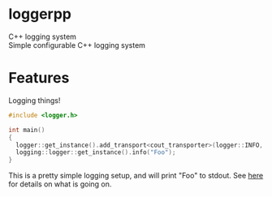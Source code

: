 # loggerpp
C++ logging system  
Simple configurable C++ logging system
# Features
Logging things!
```cpp
#include <logger.h>

int main()
{
  logger::get_instance().add_transport<cout_transporter>(logger::INFO, true);
  logging::logger::get_instance().info("Foo");
}
```
This is a pretty simple logging setup, and will print "Foo" to stdout. See [here](https://github.com/FloweyTheFlower420/loggerpp/wiki/Advanced-Usage) for details on what is going on.
